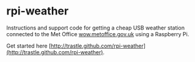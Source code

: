 rpi-weather
===========

Instructions and support code for getting a cheap USB weather station connected to the Met Office 
[wow.metoffice.gov.uk](wow.metoffice.gov.uk) using a Raspberry Pi.

Get started here [http://trastle.github.com/rpi-weather](http://trastle.github.com/rpi-weather). 
